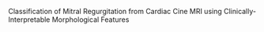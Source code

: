 Classification of Mitral Regurgitation from Cardiac Cine MRI using Clinically-Interpretable Morphological Features
